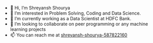 - 👋 Hi, I’m Shreyansh Shourya
- 👀 I’m interested in Problem Solving, Coding and  Data Science.
- 🌱 I’m currently working as a Data Scientist at HDFC Bank.
- 💞️ I’m looking to collaborate on peer programming or any machine learning projects
- 📫 You can reach me at [shreyansh-shourya-587822160](https://www.linkedin.com/in/shreyansh-shourya-587822160/)

<!---
SSHOURYA701/SSHOURYA701 is a ✨ special ✨ repository because its `README.md` (this file) appears on your GitHub profile.
You can click the Preview link to take a look at your changes.
--->
